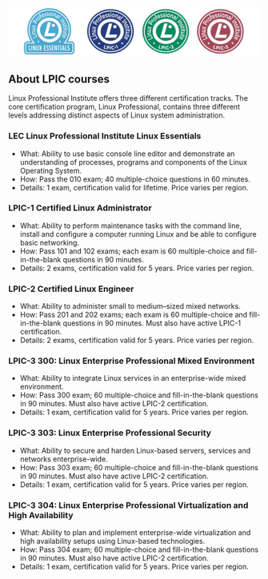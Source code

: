 <p align="center">
<a href="https://www.lpi.org/our-certifications/summary-of-certifications"><img src="images/lpic.png"></a>
</p>

## About LPIC courses
Linux Professional Institute offers three different certification tracks. The core certification program, Linux Professional, contains three different levels addressing distinct aspects of Linux system administration.

### LEC Linux Professional Institute Linux Essentials
- What: Ability to use basic console line editor and demonstrate an understanding of processes, programs and components of the Linux Operating System.
- How: Pass the 010 exam; 40 multiple-choice questions in 60 minutes.
- Details: 1 exam, certification valid for lifetime. Price varies per region.

### LPIC-1 Certified Linux Administrator
- What: Ability to perform maintenance tasks with the command line, install and configure a computer running Linux and be able to configure basic networking.
- How: Pass 101 and 102 exams; each exam is 60 multiple-choice and fill-in-the-blank questions in 90 minutes.
- Details: 2 exams, certification valid for 5 years. Price varies per region.

### LPIC-2 Certified Linux Engineer
- What: Ability to administer small to medium–sized mixed networks.
- How: Pass 201 and 202 exams; each exam is 60 multiple-choice and fill-in-the-blank questions in 90 minutes. Must also have active LPIC-1 certification.
- Details: 2 exams, certification valid for 5 years. Price varies per region.

### LPIC-3 300: Linux Enterprise Professional Mixed Environment 
- What: Ability to integrate Linux services in an enterprise-wide mixed environment.
- How: Pass 300 exam; 60 multiple-choice and fill-in-the-blank questions in 90 minutes. Must also have active LPIC-2 certification.
- Details: 1 exam, certification valid for 5 years. Price varies per region.

### LPIC-3 303: Linux Enterprise Professional Security
- What: Ability to secure and harden Linux-based servers, services and networks enterprise-wide.
- How: Pass 303 exam; 60 multiple-choice and fill-in-the-blank questions in 90 minutes. Must also have active LPIC-2 certification.
- Details: 1 exam, certification valid for 5 years. Price varies per region.

### LPIC-3 304: Linux Enterprise Professional Virtualization and High Availability
- What: Ability to plan and implement enterprise-wide virtualization and high availability setups using Linux-based technologies.
- How: Pass 304 exam; 60 multiple-choice and fill-in-the-blank questions in 90 minutes. Must also have active LPIC-2 certification.
- Details: 1 exam, certification valid for 5 years. Price varies per region.
